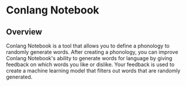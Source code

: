 # Conlang Notebook 

## Overview
Conlang Notebook is a tool that allows you to define a phonology to randomly generate words. After creating a phonology, you can improve Conlang Notebook's ability to generate words for language by giving feedback on which words you like or dislike. Your feedback is used to create a machine learning model that filters out words that are randomly generated.
